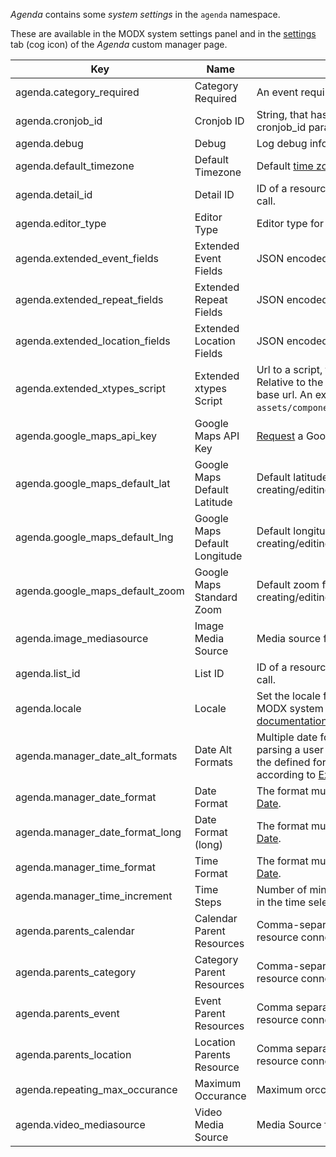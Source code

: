 _Agenda_ contains some _system settings_ in the `agenda` namespace.

These are available in the MODX system settings panel and in the
[settings](02_Custom_Manager_Page/07_Settings) tab (cog icon) of the _Agenda_
custom manager page.

| Key                             | Name                          | Description                                                                                                                                                                                                                                                    | Default       |
|---------------------------------|-------------------------------|----------------------------------------------------------------------------------------------------------------------------------------------------------------------------------------------------------------------------------------------------------------|---------------|
| agenda.category_required        | Category Required             | An event requires a category.                                                                                                                                                                                                                                  | Yes           |
| agenda.cronjob_id               | Cronjob ID                    | String, that has to be added to the cronjob url as cronjob_id parameter.                                                                                                                                                                                       | -             |
| agenda.debug                    | Debug                         | Log debug information in MODX error log.                                                                                                                                                                                                                       | No            |
| agenda.default_timezone         | Default Timezone              | Default [time zone](https://www.php.net/manual/en/timezones.php) for events.                                                                                                                                                                                   | Europe/Berlin |
| agenda.detail_id                | Detail ID                     | ID of a resource containing AgendaDetail snippet call.                                                                                                                                                                                                         | -             |
| agenda.editor_type              | Editor Type                   | Editor type for text fields (htmleditor or textarea).                                                                                                                                                                                                          | htmleditor    |
| agenda.extended_event_fields    | Extended Event Fields         | JSON encoded array of [extended event fields](06_Extended_Fields.md).                                                                                                                                                                                          | -             |
| agenda.extended_repeat_fields   | Extended Repeat Fields        | JSON encoded array of [extended repeat fields](06_Extended_Fields.md).                                                                                                                                                                                         | -             |
| agenda.extended_location_fields | Extended Location Fields      | JSON encoded array of [extended location fields](06_Extended_Fields.md).                                                                                                                                                                                       | -             |
| agenda.extended_xtypes_script   | Extended xtypes Script        | Url to a script, that defines custom xtypes. Relative to the manager url or (if absolute) to the base url. An example xtype can be found in `assets/components/agenda/js/examples/xtypes.js`.                                                                  | -             |
| agenda.google_maps_api_key      | Google Maps API Key           | [Request](https://developers.google.com/maps/documentation/javascript/get-api-key) a Google Maps API Key.                                                                                                                                                      | -             |
| agenda.google_maps_default_lat  | Google Maps Default Latitude  | Default latitude for the displayed map when creating/editing a location.                                                                                                                                                                                       | 51.977825     |
| agenda.google_maps_default_lng  | Google Maps Default Longitude | Default longitude for the displayed map when creating/editing a location.                                                                                                                                                                                      | 7.291066      |
| agenda.google_maps_default_zoom | Google Maps Standard Zoom     | Default zoom for the displayed map when creating/editing a location.                                                                                                                                                                                           | 9             |
| agenda.image_mediasource        | Image Media Source            | Media source for event images.                                                                                                                                                                                                                                 | 1             |
| agenda.list_id                  | List ID                       | ID of a resource containing an AgendaList snippet call.                                                                                                                                                                                                        | -             |
| agenda.locale                   | Locale                        | Set the locale for Agenda. Leave blank to use the MODX system setting 'locale'. See <a href="https://www.php.net/setlocale" target="_blank">the PHP documentation</a> for more information.                                                                    | -             |
| agenda.manager_date_alt_formats | Date Alt Formats              | Multiple date formats separated by "&#124;" to try when parsing a user input value and it does not match the defined format. Each format must be valid according to <a href="https://docs.sencha.com/extjs/3.4.0/#!/api/Date" target="_blank">Ext JS Date</a>. | (lexicon)     |
| agenda.manager_date_format      | Date Format                   | The format must be valid according to [Ext JS Date](https://docs.sencha.com/extjs/3.4.0/#!/api/Date).                                                                                                                                                          | (lexicon)     |
| agenda.manager_date_format_long | Date Format (long)            | The format must be valid according to [Ext JS Date](https://docs.sencha.com/extjs/3.4.0/#!/api/Date).                                                                                                                                                          | (lexicon)     |
| agenda.manager_time_format      | Time Format                   | The format must be valid according to [Ext JS Date](https://docs.sencha.com/extjs/3.4.0/#!/api/Date).                                                                                                                                                          | (lexicon)     |
| agenda.manager_time_increment   | Time Steps                    | Number of minutes between individual time values in the time selection field.                                                                                                                                                                                  | 15            |
| agenda.parents_calendar         | Calendar Parent Resources     | Comma-separated list of parent resources for a resource connected with a calendar.                                                                                                                                                                             | -             |
| agenda.parents_category         | Category Parent Resources     | Comma-separated list of parent resources for a resource connected with a category                                                                                                                                                                              | -             |
| agenda.parents_event            | Event Parent Resources        | Comma separated list of parent resources for a resource connected with an event.                                                                                                                                                                               | -             |
| agenda.parents_location         | Location Parents Resource     | Comma separated list of parent resources for a resource connected with a location.                                                                                                                                                                             | -             |
| agenda.repeating_max_occurance  | Maximum Occurance             | Maximum orccurance of repeating events.                                                                                                                                                                                                                        | 100           |
| agenda.video_mediasource        | Video Media Source            | Media Source for Event Videos.                                                                                                                                                                                                                                 | 1             |
